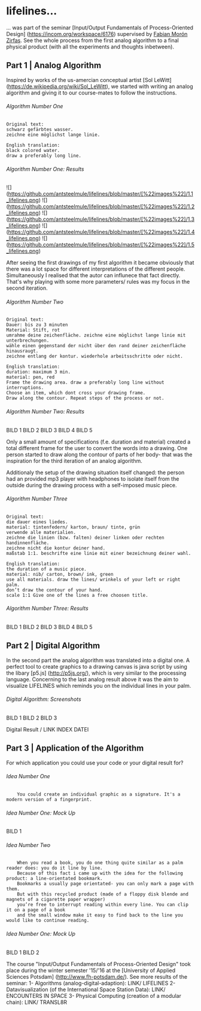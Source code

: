 # lifelines...

... was part of the seminar [Input/Output Fundamentals of Process-Oriented Design] (https://incom.org/workspace/6176) supervised by [Fabian Morón Zirfas](https://github.com/fabiantheblind).
See the whole process from the first analog algorithm to a final physical product (with all the experiments and thoughts inbetween).

Part 1 | Analog Algorithm
----------

Inspired by works of the us-amercian conceptual artist [Sol LeWitt] (https://de.wikipedia.org/wiki/Sol_LeWitt), we started with writing an analog algorithm and giving it to our course-mates to follow the instructions.

###### Algorithm Number One

    Original text:
    schwarz gefärbtes wasser.
    zeichne eine möglichst lange linie.
  
    English translation:
    black colored water.
    draw a preferably long line.
  
###### Algorithm Number One: Results  

![] (https://github.com/antsteelmule/lifelines/blob/master/[%22images%22]/1.1_lifelines.png)
![] (https://github.com/antsteelmule/lifelines/blob/master/[%22images%22]/1.2_lifelines.png)
![] (https://github.com/antsteelmule/lifelines/blob/master/[%22images%22]/1.3_lifelines.png)
![] (https://github.com/antsteelmule/lifelines/blob/master/[%22images%22]/1.4_lifelines.png)
![] (https://github.com/antsteelmule/lifelines/blob/master/[%22images%22]/1.5_lifelines.png)

After seeing the first drawings of my first algorithm it became obviously that there was a lot space for different interpretations of the different people. Simultaneously I realised that the autor can influnece that fact directly. That's why playing with some more parameters/ rules was my focus in the second iteration. 

###### Algorithm Number Two

    Original text:
    Dauer: bis zu 3 minuten
    Material: Stift, rot
    umrahme deine zeichenfläche. zeichne eine möglichst lange linie mit unterbrechungen. 
    wähle einen gegenstand der nicht über den rand deiner zeichenfläche hinausraugt. 
    zeichne entlang der kontur. wiederhole arbeitsschritte oder nicht.
  
    English translation:
    duration: maximum 3 min.
    material: pen, red
    Frame the drawing area. draw a preferably long line without interruptions. 
    Choose an item, which dont cross your drawing frame. 
    Draw along the contour. Repeat steps of the process or not.
  
###### Algorithm Number Two: Results  

BILD 1
BILD 2
BILD 3
BILD 4
BILD 5


Only a small amount of specifications (f.e. duration and material)  created a total different frame for the user to convert the words into a drawing. One person started to draw along the contour of parts of her body- that was the inspiration for the third iteration of an analog algorithm. 

Additionaly the setup of the drawing situation itself changed: the person had an provided mp3 player with headphones to isolate itself from the outside during the drawing process with a self-imposed music piece.

###### Algorithm Number Three

    Original text:
    die dauer eines liedes.
    material: tintenfedern/ karton, braun/ tinte, grün
    verwende alle materialien.
    zeichne die linien (bzw. falten) deiner linken oder rechten handinnenfläche.
    zeichne nicht die kontur deiner hand.
    maßstab 1:1. beschrifte eine linie mit einer bezeichnung deiner wahl.
  
    English translation:
    the duration of a music piece. 
    material: nib/ carton, brown/ ink, green
    use all materials. draw the lines/ wrinkels of your left or right palm. 
    don’t draw the contour of your hand. 
    scale 1:1 Give one of the lines a free choosen title.
  
###### Algorithm Number Three: Results  

BILD 1
BILD 2
BILD 3
BILD 4
BILD 5

Part 2 | Digital Algorithm
----------
In the second part the analog algorithm was translated into a digital one. A perfect tool to create graphics to a drawing canvas is java script by using the libary [p5.js] (http://p5js.org/), which is very similar to the processing language.
Concerning to the last analog result above it was the aim to visualize LIFELINES which reminds you on the individual lines in your palm.

###### Digital Algorithm: Screenshots

BILD 1
BILD 2
BILD 3

Digital Result / LINK INDEX DATEI

Part 3 | Application of the Algorithm
----------

For which application you could use your code or your digital result for? 

###### Idea Number One
        You could create an individual graphic as a signature. It's a modern version of a fingerprint.

###### Idea Number One: Mock Up

BILD 1

###### Idea Number Two
        When you read a book, you do one thing quite similar as a palm reader does: you do it line by line. 
        Because of this fact i came up with the idea for the following product: a line-orientated bookmark. 
        Bookmarks a usually page orientated- you can only mark a page with them. 
        But with this recycled product (made of a floppy disk blende and magnets of a cigarette paper wrapper) 
        you’re free to interrupt reading within every line. You can clip it on a page of a book 
        and the small window make it easy to find back to the line you would like to continue reading.

###### Idea Number One: Mock Up

BILD 1
BILD 2






The course "Input/Output Fundamentals of Process-Oriented Design" took place during the winter semester '15/'16 at the [University of Applied Sciences Potsdam] (http://www.fh-potsdam.de/).
See more results of the seminar:
1- Algorithms (analog-digital-adaption): LINK/ LIFELINES
2- Datavisualization (of the International Space Station Data): LINK/ ENCOUNTERS IN SPACE
3- Physical Computing (creation of a modular chain): LINK/ TRANSL8R




